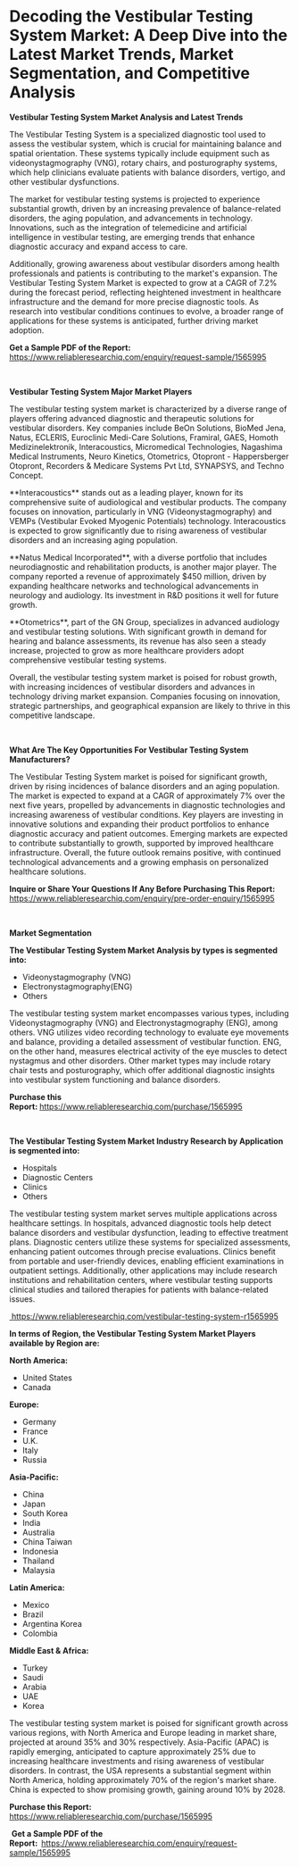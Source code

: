 <p><h1>Decoding the Vestibular Testing System Market: A Deep Dive into the Latest Market Trends, Market Segmentation, and Competitive Analysis</h1></p><p><strong>Vestibular Testing System Market Analysis and Latest Trends</strong></p>
<p><p>The Vestibular Testing System is a specialized diagnostic tool used to assess the vestibular system, which is crucial for maintaining balance and spatial orientation. These systems typically include equipment such as videonystagmography (VNG), rotary chairs, and posturography systems, which help clinicians evaluate patients with balance disorders, vertigo, and other vestibular dysfunctions.</p><p>The market for vestibular testing systems is projected to experience substantial growth, driven by an increasing prevalence of balance-related disorders, the aging population, and advancements in technology. Innovations, such as the integration of telemedicine and artificial intelligence in vestibular testing, are emerging trends that enhance diagnostic accuracy and expand access to care. </p><p>Additionally, growing awareness about vestibular disorders among health professionals and patients is contributing to the market's expansion. The Vestibular Testing System Market is expected to grow at a CAGR of 7.2% during the forecast period, reflecting heightened investment in healthcare infrastructure and the demand for more precise diagnostic tools. As research into vestibular conditions continues to evolve, a broader range of applications for these systems is anticipated, further driving market adoption.</p></p>
<p><strong>Get a Sample PDF of the Report:&nbsp;</strong> <a href="https://www.reliableresearchiq.com/enquiry/request-sample/1565995?utm_campaign=3115&utm_medium=2&utm_source=Github&utm_content=ia&utm_term=16042025&utm_id=vestibular-testing-system">https://www.reliableresearchiq.com/enquiry/request-sample/1565995</a></p>
<p>&nbsp;</p>
<p><strong>Vestibular Testing System Major Market Players</strong></p>
<p><p>The vestibular testing system market is characterized by a diverse range of players offering advanced diagnostic and therapeutic solutions for vestibular disorders. Key companies include BeOn Solutions, BioMed Jena, Natus, ECLERIS, Euroclinic Medi-Care Solutions, Framiral, GAES, Homoth Medizinelektronik, Interacoustics, Micromedical Technologies, Nagashima Medical Instruments, Neuro Kinetics, Otometrics, Otopront - Happersberger Otopront, Recorders & Medicare Systems Pvt Ltd, SYNAPSYS, and Techno Concept.</p><p>**Interacoustics** stands out as a leading player, known for its comprehensive suite of audiological and vestibular products. The company focuses on innovation, particularly in VNG (Videonystagmography) and VEMPs (Vestibular Evoked Myogenic Potentials) technology. Interacoustics is expected to grow significantly due to rising awareness of vestibular disorders and an increasing aging population.</p><p>**Natus Medical Incorporated**, with a diverse portfolio that includes neurodiagnostic and rehabilitation products, is another major player. The company reported a revenue of approximately $450 million, driven by expanding healthcare networks and technological advancements in neurology and audiology. Its investment in R&D positions it well for future growth.</p><p>**Otometrics**, part of the GN Group, specializes in advanced audiology and vestibular testing solutions. With significant growth in demand for hearing and balance assessments, its revenue has also seen a steady increase, projected to grow as more healthcare providers adopt comprehensive vestibular testing systems. </p><p>Overall, the vestibular testing system market is poised for robust growth, with increasing incidences of vestibular disorders and advances in technology driving market expansion. Companies focusing on innovation, strategic partnerships, and geographical expansion are likely to thrive in this competitive landscape.</p></p>
<p>&nbsp;</p>
<p><strong>What Are The Key Opportunities For Vestibular Testing System Manufacturers?</strong></p>
<p><p>The Vestibular Testing System market is poised for significant growth, driven by rising incidences of balance disorders and an aging population. The market is expected to expand at a CAGR of approximately 7% over the next five years, propelled by advancements in diagnostic technologies and increasing awareness of vestibular conditions. Key players are investing in innovative solutions and expanding their product portfolios to enhance diagnostic accuracy and patient outcomes. Emerging markets are expected to contribute substantially to growth, supported by improved healthcare infrastructure. Overall, the future outlook remains positive, with continued technological advancements and a growing emphasis on personalized healthcare solutions.</p></p>
<p><strong>Inquire or Share Your Questions If Any Before Purchasing This Report:</strong> <a href="https://www.reliableresearchiq.com/enquiry/pre-order-enquiry/1565995?utm_campaign=3115&utm_medium=2&utm_source=Github&utm_content=ia&utm_term=16042025&utm_id=vestibular-testing-system">https://www.reliableresearchiq.com/enquiry/pre-order-enquiry/1565995</a></p>
<p>&nbsp;</p>
<p><strong>Market Segmentation</strong></p>
<p><strong>The Vestibular Testing System Market Analysis by types is segmented into:</strong></p>
<p><ul><li>Videonystagmography (VNG)</li><li>Electronystagmography(ENG)</li><li>Others</li></ul></p>
<p><p>The vestibular testing system market encompasses various types, including Videonystagmography (VNG) and Electronystagmography (ENG), among others. VNG utilizes video recording technology to evaluate eye movements and balance, providing a detailed assessment of vestibular function. ENG, on the other hand, measures electrical activity of the eye muscles to detect nystagmus and other disorders. Other market types may include rotary chair tests and posturography, which offer additional diagnostic insights into vestibular system functioning and balance disorders.</p></p>
<p><strong>Purchase this Report:&nbsp;</strong><a href="https://www.reliableresearchiq.com/purchase/1565995?utm_campaign=3115&utm_medium=2&utm_source=Github&utm_content=ia&utm_term=16042025&utm_id=vestibular-testing-system">https://www.reliableresearchiq.com/purchase/1565995</a></p>
<p>&nbsp;</p>
<p><strong>The Vestibular Testing System Market Industry Research by Application is segmented into:</strong></p>
<p><ul><li>Hospitals</li><li>Diagnostic Centers</li><li>Clinics</li><li>Others</li></ul></p>
<p><p>The vestibular testing system market serves multiple applications across healthcare settings. In hospitals, advanced diagnostic tools help detect balance disorders and vestibular dysfunction, leading to effective treatment plans. Diagnostic centers utilize these systems for specialized assessments, enhancing patient outcomes through precise evaluations. Clinics benefit from portable and user-friendly devices, enabling efficient examinations in outpatient settings. Additionally, other applications may include research institutions and rehabilitation centers, where vestibular testing supports clinical studies and tailored therapies for patients with balance-related issues.</p></p>
<p><a href="https://www.reliableresearchiq.com/vestibular-testing-system-r1565995?utm_campaign=3115&utm_medium=2&utm_source=Github&utm_content=ia&utm_term=16042025&utm_id=vestibular-testing-system">&nbsp;https://www.reliableresearchiq.com/vestibular-testing-system-r1565995</a></p>
<p><strong>In terms of Region, the Vestibular Testing System Market Players available by Region are:</strong></p>
<p>
    <p> <strong> North America: </strong>
        <ul>
            <li>United States</li>
            <li>Canada</li>
        </ul>
        </p> 
    <p> <strong> Europe: </strong>
        <ul>
            <li>Germany</li>
            <li>France</li>
            <li>U.K.</li>
            <li>Italy</li>
            <li>Russia</li>
        </ul>
        </p> 
    <p> <strong> Asia-Pacific: </strong>
        <ul>
            <li>China</li>
            <li>Japan</li>
            <li>South Korea</li>
            <li>India</li>
            <li>Australia</li>
            <li>China Taiwan</li>
            <li>Indonesia</li>
            <li>Thailand</li>
            <li>Malaysia</li>
        </ul>
        </p> 
    <p> <strong> Latin America: </strong>
        <ul>
            <li>Mexico</li>
            <li>Brazil</li>
            <li>Argentina Korea</li>
            <li>Colombia</li>
        </ul>
        </p> 
    <p> <strong> Middle East & Africa: </strong>
        <ul>
            <li>Turkey</li>
            <li>Saudi</li>
            <li>Arabia</li>
            <li>UAE</li>
            <li>Korea</li>
        </ul>
    </p>
    </p>
<p><p>The vestibular testing system market is poised for significant growth across various regions, with North America and Europe leading in market share, projected at around 35% and 30% respectively. Asia-Pacific (APAC) is rapidly emerging, anticipated to capture approximately 25% due to increasing healthcare investments and rising awareness of vestibular disorders. In contrast, the USA represents a substantial segment within North America, holding approximately 70% of the region's market share. China is expected to show promising growth, gaining around 10% by 2028.</p></p>
<p><strong>Purchase this Report: </strong><a href="https://www.reliableresearchiq.com/purchase/1565995?utm_campaign=3115&utm_medium=2&utm_source=Github&utm_content=ia&utm_term=16042025&utm_id=vestibular-testing-system">https://www.reliableresearchiq.com/purchase/1565995</a></p>
<p>&nbsp;<strong>Get a Sample PDF of the Report:&nbsp;&nbsp;</strong><a href="https://www.reliableresearchiq.com/enquiry/request-sample/1565995?utm_campaign=3115&utm_medium=2&utm_source=Github&utm_content=ia&utm_term=16042025&utm_id=vestibular-testing-system">https://www.reliableresearchiq.com/enquiry/request-sample/1565995</a></p>
<p><strong></strong></p>
<p><p></p><p></p><p></p></p>